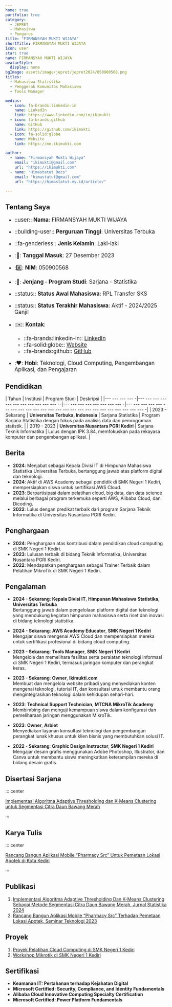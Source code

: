 ```yaml
--- 
home: true
portfolio: true
category:
  - JEPRET
  - Mahasiswa
  - Pengurus
title: "FIRMANSYAH MUKTI WIJAYA"
shortTitle: FIRMANSYAH MUKTI WIJAYA
icon: user
star: true
name: FIRMANSYAH MUKTI WIJAYA
avatarStyle:
  display: none
bgImage: assets/image/jepret/jepret2024/050900568.png
titles:
  - Mahasiswa Statistika
  - Penggerak Komunitas Mahasiswa
  - Tools Manager

medias:
  - icon: fa-brands:linkedin-in
    name: LinkedIn
    link: https://www.linkedin.com/in/ikimukti
  - icon: fa-brands:github
    name: GitHub
    link: https://github.com/ikimukti
  - icon: fa-solid:globe
    name: Website
    link: https://me.ikimukti.com

author:
  - name: "Firmansyah Mukti Wijaya"
    email: "ikimukti@gmail.com"
    url: "https://ikimukti.com"
  - name: "Himastatut Docs"
    email: "himastatut@gmail.com"
    url: "https://himastatut.my.id/article/"

--- 
```


## Tentang Saya

<div style="font-size: 1.2em">

- ::user:: **Nama**: FIRMANSYAH MUKTI WIJAYA
- ::building-user:: **Perguruan Tinggi**: Universitas Terbuka
- ::fa-genderless:: **Jenis Kelamin**: Laki-laki
- ::calendar:: **Tanggal Masuk**: 27 Desember 2023
- ::hash:: **NIM**: 050900568
- ::book:: **Jenjang - Program Studi**: Sarjana - Statistika
- ::status:: **Status Awal Mahasiswa**: RPL Transfer SKS
- ::status:: **Status Terakhir Mahasiswa**: Aktif - 2024/2025 Ganjil
- ::envelope:: **Kontak**:
  - ::fa-brands:linkedin-in:: [LinkedIn](https://www.linkedin.com/in/ikimukti)
  - ::fa-solid:globe:: [Website](https://me.ikimukti.com)
  - ::fa-brands:github:: [GitHub](https://github.com/ikimukti)

- ::heart:: **Hobi**: Teknologi, Cloud Computing, Pengembangan Aplikasi, dan Pengajaran

</div>

## Pendidikan

| Tahun       | Institusi                        | Program Studi           | Deskripsi                                                               |
|--- --- --- --- -|--- --- --- --- --- --- --- --- --- --- --- --|--- --- --- --- --- --- --- --- -|--- --- --- --- --- --- --- --- --- --- --- --- --- --- --- --- --- --- --- --- --- --- --- --- -|
| 2023 - Sekarang | **Universitas Terbuka, Indonesia** | Sarjana Statistika       | Program Sarjana Statistika dengan fokus pada analisis data dan pemrograman statistik. |
| 2019 - 2023 | **Universitas Nusantara PGRI Kediri** | Sarjana Teknik Informatika | Lulus dengan IPK 3.84, memfokuskan pada rekayasa komputer dan pengembangan aplikasi. |

## Berita
- **2024**: Menjabat sebagai Kepala Divisi IT di Himpunan Mahasiswa Statistika Universitas Terbuka, bertanggung jawab atas platform digital dan teknologi.
- **2024**: Aktif di AWS Academy sebagai pendidik di SMK Negeri 1 Kediri, mempersiapkan siswa untuk sertifikasi AWS Cloud.
- **2023**: Berpartisipasi dalam pelatihan cloud, big data, dan data science melalui berbagai program terkemuka seperti AWS, Alibaba Cloud, dan Dicoding.
- **2022**: Lulus dengan predikat terbaik dari program Sarjana Teknik Informatika di Universitas Nusantara PGRI Kediri.

## Penghargaan

- **2024**: Penghargaan atas kontribusi dalam pendidikan cloud computing di SMK Negeri 1 Kediri.
- **2023**: Lulusan terbaik di bidang Teknik Informatika, Universitas Nusantara PGRI Kediri.
- **2022**: Mendapatkan penghargaan sebagai Trainer Terbaik dalam Pelatihan MikroTik di SMK Negeri 1 Kediri.

## Pengalaman

- **2024 - Sekarang**: **Kepala Divisi IT**, **Himpunan Mahasiswa Statistika, Universitas Terbuka**  
  Bertanggung jawab dalam pengelolaan platform digital dan teknologi yang mendukung kegiatan himpunan mahasiswa serta riset dan inovasi di bidang teknologi statistika.

- **2024 - Sekarang**: **AWS Academy Educator**, **SMK Negeri 1 Kediri**  
  Mengajar siswa mengenai AWS Cloud dan mempersiapkan mereka untuk sertifikasi profesional di bidang cloud computing.
  
- **2023 - Sekarang**: **Tools Manager**, **SMK Negeri 1 Kediri**  
  Mengelola dan memelihara fasilitas serta peralatan teknologi informasi di SMK Negeri 1 Kediri, termasuk jaringan komputer dan perangkat keras.

- **2023 - Sekarang**: **Owner**, **Ikimukti.com**  
  Membuat dan mengelola website pribadi yang menyediakan konten mengenai teknologi, tutorial IT, dan konsultasi untuk membantu orang mengintegrasikan teknologi dalam kehidupan sehari-hari.

- **2023**: **Technical Support Technician**, **MTCNA MikroTik Academy**  
  Membimbing dan menguji kemampuan siswa dalam konfigurasi dan pemeliharaan jaringan menggunakan MikroTik.

- **2023**: **Owner**, **Arbiet**  
  Menyediakan layanan konsultasi teknologi dan pengembangan perangkat lunak khusus untuk klien bisnis yang membutuhkan solusi IT.

- **2022 - Sekarang**: **Graphic Design Instructor**, **SMK Negeri 1 Kediri**  
  Mengajar desain grafis menggunakan Adobe Photoshop, Illustrator, dan Canva untuk membantu siswa meningkatkan keterampilan mereka di bidang desain grafis.

## Disertasi Sarjana

::: center

[Implementasi Algoritma Adaptive Thresholding dan K-Means Clustering untuk Segmentasi Citra Daun Bawang Merah](MHS050900568.md)

:::

## Karya Tulis

::: center

[Rancang Bangun Aplikasi Mobile “Pharmacy Src” Untuk Pemetaan Lokasi Apotek di Kota Kediri](MHS050900568.md)

:::

## Publikasi

1. [Implementasi Algoritma Adaptive Thresholding Dan K-Means Clustering Sebagai Metode Segmentasi Citra Daun Bawang Merah, Jurnal Statistika 2024](https://dummy-jurnal.example.com)
2. [Rancang Bangun Aplikasi Mobile “Pharmacy Src” Terhadap Pemetaan Lokasi Apotek, Seminar Teknologi 2023](https://dummy-seminar.example.com)

## Proyek

1. [Proyek Pelatihan Cloud Computing di SMK Negeri 1 Kediri](https://dummy-proyek-cloud.example.com)
2. [Workshop Mikrotik di SMK Negeri 1 Kediri](https://dummy-workshop-mikrotik.example.com)

## Sertifikasi

- **Keamanan IT: Pertahanan terhadap Kejahatan Digital**
- **Microsoft Certified: Security, Compliance, and Identity Fundamentals**
- **Alibaba Cloud Innovative Computing Specialty Certification**
- **Microsoft Certified: Power Platform Fundamentals**


<GitContributors />
<GitChangelog />